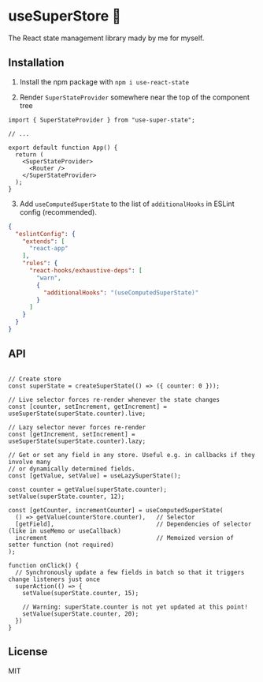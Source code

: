 # useSuperStore 🌟

The React state management library mady by me for myself.

## Installation

1. Install the npm package with `npm i use-react-state`

2. Render `SuperStateProvider` somewhere near the top of the component tree

```tsx
import { SuperStateProvider } from "use-super-state";

// ...

export default function App() {
  return (
    <SuperStateProvider>
      <Router />
    </SuperStateProvider>
  );
} 
```

3. Add `useComputedSuperState` to the list of `additionalHooks` in ESLint config (recommended).

```json
{
  "eslintConfig": {
    "extends": [
      "react-app"
    ],
    "rules": {
      "react-hooks/exhaustive-deps": [
        "warn",
        {
          "additionalHooks": "(useComputedSuperState)"
        }
      ]
    }
  }
}
```

## API

```tsx

// Create store
const superState = createSuperState(() => ({ counter: 0 }));

// Live selector forces re-render whenever the state changes 
const [counter, setIncrement, getIncrement] = useSuperState(superState.counter).live;

// Lazy selector never forces re-render 
const [getIncrement, setIncrement] = useSuperState(superState.counter).lazy;

// Get or set any field in any store. Useful e.g. in callbacks if they involve many 
// or dynamically determined fields.
const [getValue, setValue] = useLazySuperState();

const counter = getValue(superState.counter);
setValue(superState.counter, 12);

const [getCounter, incrementCounter] = useComputedSuperState(
  () => getValue(counterStore.counter),   // Selector
  [getField],                             // Dependencies of selector (like in useMemo or useCallback)
  increment                               // Memoized version of setter function (not required)
);

function onClick() {
  // Synchronously update a few fields in batch so that it triggers change listeners just once  
  superAction(() => {
    setValue(superState.counter, 15);
    
    // Warning: superState.counter is not yet updated at this point!
    setValue(superState.counter, 20);
  }) 
}
```

## License

MIT
